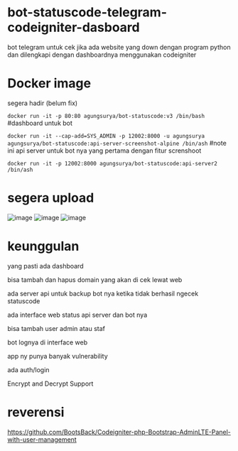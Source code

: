 # bot-statuscode-telegram-codeigniter-dasboard
bot telegram untuk cek jika ada website yang down dengan program python dan dilengkapi dengan dashboardnya menggunakan codeigniter 

# Docker image 
segera hadir (belum fix)

`docker run -it -p 80:80 agungsurya/bot-statuscode:v3 /bin/bash` #dashboard untuk bot

`docker run -it --cap-add=SYS_ADMIN -p 12002:8000 -u agungsurya agungsurya/bot-statuscode:api-server-screenshot-alpine /bin/ash` #note ini api server untuk bot nya yang pertama dengan fitur screnshoot

`docker run -it -p 12002:8000 agungsurya/bot-statuscode:api-server2 /bin/ash`

# segera upload
![image](https://github.com/agungsoboru/bot-statuscode-telegram-codeigniter-dasboard/blob/main/Screenshot%20(538).png)
![image](https://github.com/agungsoboru/bot-statuscode-telegram-codeigniter-dasboard/blob/main/bot-telegram.JPG)
![image](https://github.com/agungsoboru/bot-statuscode-telegram-codeigniter-dasboard/blob/main/bot-telegramm.JPG)
# keunggulan
yang pasti ada dashboard 

bisa tambah dan hapus domain yang akan di cek lewat web

ada server api untuk backup bot nya ketika tidak berhasil ngecek statuscode

ada interface web status api server dan bot nya

bisa tambah user admin atau staf

bot lognya di interface web

app ny punya banyak vulnerability 

ada auth/login

Encrypt and Decrypt Support

# reverensi 
https://github.com/BootsBack/Codeigniter-php-Bootstrap-AdminLTE-Panel-with-user-management

